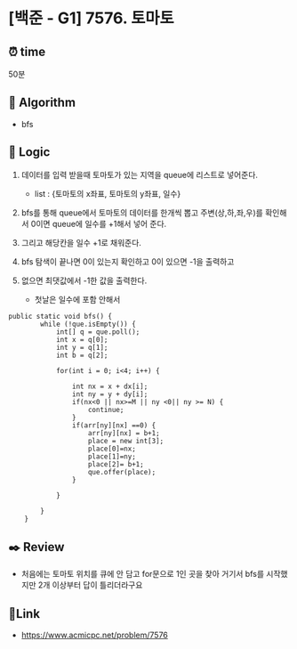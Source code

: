 # [백준 - G1] 7576. 토마토
## ⏰  **time**
50분

## :pushpin: **Algorithm**
- bfs

## :round_pushpin: **Logic**
1. 데이터를 입력 받을때 토마토가 있는 지역을 queue에 리스트로 넣어준다.
   - list : {토마토의 x좌표, 토마토의 y좌표, 일수}
2. bfs를 통해 queue에서 토마토의 데이터를 한개씩 뽑고 주변(상,하,좌,우)를 확인해서 0이면 queue에 일수를 +1해서 넣어 준다.

3. 그리고 해당칸을 일수 +1로 채워준다.

4. bfs 탐색이 끝나면 0이 있는지 확인하고 0이 있으면 -1을 출력하고

5. 없으면 최댓값에서 -1한 값을 출력한다.
   - 첫날은 일수에 포함 안해서

```#java
public static void bfs() {
		while (!que.isEmpty()) {
			int[] q = que.poll();
			int x = q[0];
			int y = q[1];
			int b = q[2];
			
			for(int i = 0; i<4; i++) {
				
				int nx = x + dx[i];
				int ny = y + dy[i];
				if(nx<0 || nx>=M || ny <0|| ny >= N) {
					continue;
				}
				if(arr[ny][nx] ==0) {
					arr[ny][nx] = b+1;
					place = new int[3];
					place[0]=nx;
					place[1]=ny;
					place[2]= b+1;
					que.offer(place);
				}
				
			}
			
		}
	}
```
## :black_nib: **Review**

- 처음에는 토마토 위치를 큐에 안 담고 for문으로 1인 곳을 찾아 거기서 bfs를 시작했지만 2개 이상부터 답이 틀리더라구요

## 📡**Link**

- https://www.acmicpc.net/problem/7576
  
